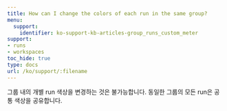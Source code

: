 ```yaml
---
title: How can I change the colors of each run in the same group?
menu:
  support:
    identifier: ko-support-kb-articles-group_runs_custom_meter
support:
- runs
- workspaces
toc_hide: true
type: docs
url: /ko/support/:filename
---
```


그룹 내의 개별 run 색상을 변경하는 것은 불가능합니다. 동일한 그룹의 모든 run은 공통 색상을 공유합니다.

